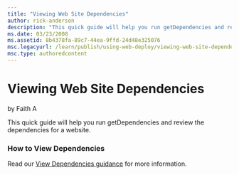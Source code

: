 ```yaml
---
title: "Viewing Web Site Dependencies"
author: rick-anderson
description: "This quick guide will help you run getDependencies and review the dependencies for a website. How to View Dependencies Read our View Dependencies guidance fo..."
ms.date: 03/23/2008
ms.assetid: 8b4378fa-89c7-44ea-9ffd-24d48e325076
msc.legacyurl: /learn/publish/using-web-deploy/viewing-web-site-dependencies
msc.type: authoredcontent
---
```

Viewing Web Site Dependencies
====================
by Faith A

This quick guide will help you run getDependencies and review the dependencies for a website.

### How to View Dependencies

Read our [View Dependencies guidance](https://technet.microsoft.com/en-us/library/dd569091.aspx "Viewing Dependencies") for more information.
